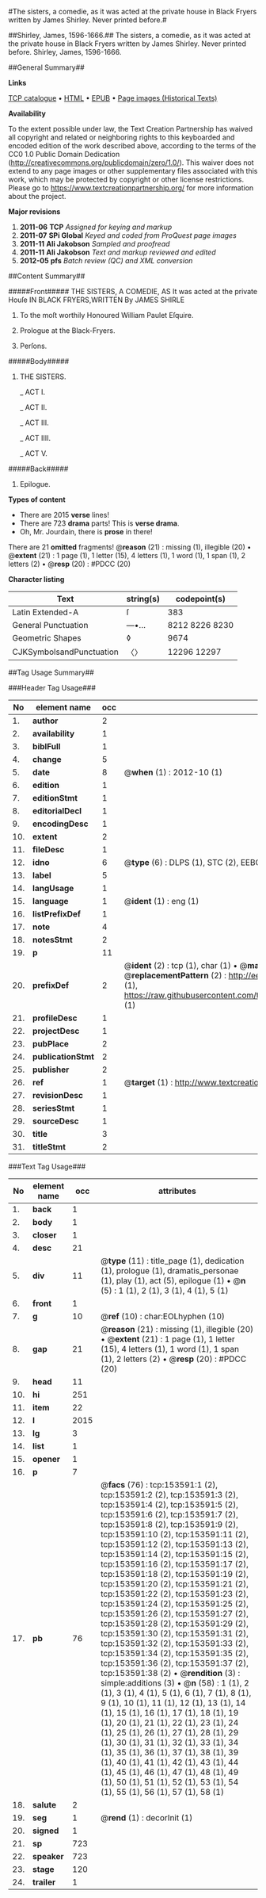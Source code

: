 #The sisters, a comedie, as it was acted at the private house in Black Fryers written by James Shirley. Never printed before.#

##Shirley, James, 1596-1666.##
The sisters, a comedie, as it was acted at the private house in Black Fryers written by James Shirley. Never printed before.
Shirley, James, 1596-1666.

##General Summary##

**Links**

[TCP catalogue](http://www.ota.ox.ac.uk/tcp/)  • 
[HTML](http://tei.it.ox.ac.uk/tcp/Texts-HTML/free/A93/A93178.html)  • 
[EPUB](http://tei.it.ox.ac.uk/tcp/Texts-EPUB/free/A93/A93178.epub) • 
[Page images (Historical Texts)](https://historicaltexts.jisc.ac.uk/eebo-99895970e)

**Availability**

To the extent possible under law, the Text Creation Partnership has waived all copyright and related or neighboring rights to this keyboarded and encoded edition of the work described above, according to the terms of the CC0 1.0 Public Domain Dedication (http://creativecommons.org/publicdomain/zero/1.0/). This waiver does not extend to any page images or other supplementary files associated with this work, which may be protected by copyright or other license restrictions. Please go to https://www.textcreationpartnership.org/ for more information about the project.

**Major revisions**

1. __2011-06__ __TCP__ *Assigned for keying and markup*
1. __2011-07__ __SPi Global__ *Keyed and coded from ProQuest page images*
1. __2011-11__ __Ali Jakobson__ *Sampled and proofread*
1. __2011-11__ __Ali Jakobson__ *Text and markup reviewed and edited*
1. __2012-05__ __pfs__ *Batch review (QC) and XML conversion*

##Content Summary##

#####Front#####
THE SISTERS, A COMEDIE, AS It was acted at the private Houſe IN BLACK FRYERS,WRITTEN By JAMES SHIRLE
1. To the moſt worthily Honoured William Paulet Eſquire.

1. Prologue at the Black-Fryers.

1. Perſons.

#####Body#####

1. THE SISTERS.

    _ ACT I.

    _ ACT II.

    _ ACT III.

    _ ACT IIII.

    _ ACT V.

#####Back#####

1. Epilogue.

**Types of content**

  * There are 2015 **verse** lines!
  * There are 723 **drama** parts! This is **verse drama**.
  * Oh, Mr. Jourdain, there is **prose** in there!

There are 21 **omitted** fragments! 
 @__reason__ (21) : missing (1), illegible (20)  •  @__extent__ (21) : 1 page (1), 1 letter (15), 4 letters (1), 1 word (1), 1 span (1), 2 letters (2)  •  @__resp__ (20) : #PDCC (20)

**Character listing**


|Text|string(s)|codepoint(s)|
|---|---|---|
|Latin Extended-A|ſ|383|
|General Punctuation|—•…|8212 8226 8230|
|Geometric Shapes|◊|9674|
|CJKSymbolsandPunctuation|〈〉|12296 12297|

##Tag Usage Summary##

###Header Tag Usage###

|No|element name|occ|attributes|
|---|---|---|---|
|1.|__author__|2||
|2.|__availability__|1||
|3.|__biblFull__|1||
|4.|__change__|5||
|5.|__date__|8| @__when__ (1) : 2012-10 (1)|
|6.|__edition__|1||
|7.|__editionStmt__|1||
|8.|__editorialDecl__|1||
|9.|__encodingDesc__|1||
|10.|__extent__|2||
|11.|__fileDesc__|1||
|12.|__idno__|6| @__type__ (6) : DLPS (1), STC (2), EEBO-CITATION (1), PROQUEST (1), VID (1)|
|13.|__label__|5||
|14.|__langUsage__|1||
|15.|__language__|1| @__ident__ (1) : eng (1)|
|16.|__listPrefixDef__|1||
|17.|__note__|4||
|18.|__notesStmt__|2||
|19.|__p__|11||
|20.|__prefixDef__|2| @__ident__ (2) : tcp (1), char (1)  •  @__matchPattern__ (2) : ([0-9\-]+):([0-9IVX]+) (1), (.+) (1)  •  @__replacementPattern__ (2) : http://eebo.chadwyck.com/downloadtiff?vid=$1&page=$2 (1), https://raw.githubusercontent.com/textcreationpartnership/Texts/master/tcpchars.xml#$1 (1)|
|21.|__profileDesc__|1||
|22.|__projectDesc__|1||
|23.|__pubPlace__|2||
|24.|__publicationStmt__|2||
|25.|__publisher__|2||
|26.|__ref__|1| @__target__ (1) : http://www.textcreationpartnership.org/docs/. (1)|
|27.|__revisionDesc__|1||
|28.|__seriesStmt__|1||
|29.|__sourceDesc__|1||
|30.|__title__|3||
|31.|__titleStmt__|2||


###Text Tag Usage###

|No|element name|occ|attributes|
|---|---|---|---|
|1.|__back__|1||
|2.|__body__|1||
|3.|__closer__|1||
|4.|__desc__|21||
|5.|__div__|11| @__type__ (11) : title_page (1), dedication (1), prologue (1), dramatis_personae (1), play (1), act (5), epilogue (1)  •  @__n__ (5) : 1 (1), 2 (1), 3 (1), 4 (1), 5 (1)|
|6.|__front__|1||
|7.|__g__|10| @__ref__ (10) : char:EOLhyphen (10)|
|8.|__gap__|21| @__reason__ (21) : missing (1), illegible (20)  •  @__extent__ (21) : 1 page (1), 1 letter (15), 4 letters (1), 1 word (1), 1 span (1), 2 letters (2)  •  @__resp__ (20) : #PDCC (20)|
|9.|__head__|11||
|10.|__hi__|251||
|11.|__item__|22||
|12.|__l__|2015||
|13.|__lg__|3||
|14.|__list__|1||
|15.|__opener__|1||
|16.|__p__|7||
|17.|__pb__|76| @__facs__ (76) : tcp:153591:1 (2), tcp:153591:2 (2), tcp:153591:3 (2), tcp:153591:4 (2), tcp:153591:5 (2), tcp:153591:6 (2), tcp:153591:7 (2), tcp:153591:8 (2), tcp:153591:9 (2), tcp:153591:10 (2), tcp:153591:11 (2), tcp:153591:12 (2), tcp:153591:13 (2), tcp:153591:14 (2), tcp:153591:15 (2), tcp:153591:16 (2), tcp:153591:17 (2), tcp:153591:18 (2), tcp:153591:19 (2), tcp:153591:20 (2), tcp:153591:21 (2), tcp:153591:22 (2), tcp:153591:23 (2), tcp:153591:24 (2), tcp:153591:25 (2), tcp:153591:26 (2), tcp:153591:27 (2), tcp:153591:28 (2), tcp:153591:29 (2), tcp:153591:30 (2), tcp:153591:31 (2), tcp:153591:32 (2), tcp:153591:33 (2), tcp:153591:34 (2), tcp:153591:35 (2), tcp:153591:36 (2), tcp:153591:37 (2), tcp:153591:38 (2)  •  @__rendition__ (3) : simple:additions (3)  •  @__n__ (58) : 1 (1), 2 (1), 3 (1), 4 (1), 5 (1), 6 (1), 7 (1), 8 (1), 9 (1), 10 (1), 11 (1), 12 (1), 13 (1), 14 (1), 15 (1), 16 (1), 17 (1), 18 (1), 19 (1), 20 (1), 21 (1), 22 (1), 23 (1), 24 (1), 25 (1), 26 (1), 27 (1), 28 (1), 29 (1), 30 (1), 31 (1), 32 (1), 33 (1), 34 (1), 35 (1), 36 (1), 37 (1), 38 (1), 39 (1), 40 (1), 41 (1), 42 (1), 43 (1), 44 (1), 45 (1), 46 (1), 47 (1), 48 (1), 49 (1), 50 (1), 51 (1), 52 (1), 53 (1), 54 (1), 55 (1), 56 (1), 57 (1), 58 (1)|
|18.|__salute__|2||
|19.|__seg__|1| @__rend__ (1) : decorInit (1)|
|20.|__signed__|1||
|21.|__sp__|723||
|22.|__speaker__|723||
|23.|__stage__|120||
|24.|__trailer__|1||
